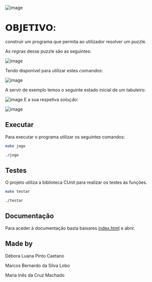  
![image](https://github.com/user-attachments/assets/4c765337-68c5-422f-aece-218cfa5fab8f)

# 𝗢𝗕𝗝𝗘𝗧𝗜𝗩𝗢: 
construir um programa que permita ao utilizador resolver um puzzle.

As 𝘳𝘦𝘨𝘳𝘢𝘴 desse puzzle são as seguintes:

![image](https://github.com/user-attachments/assets/cea93f96-b3ac-48e6-9ff1-58f917f41734)

Tendo disponível para utilizar estes 𝘤𝘰𝘮𝘢𝘯𝘥𝘰𝘴:

![image](https://github.com/user-attachments/assets/53fcda89-6839-4555-b8b3-23b1bc5a8e10)

A servir de exemplo temos o seguinte estado inicial de um tabuleiro:

![image](https://github.com/user-attachments/assets/df5e09c6-dac9-452c-927a-2614b7f22155)
E a sua respetiva 𝘴𝘰𝘭𝘶𝘤̧𝘢̃𝘰:

![image](https://github.com/user-attachments/assets/ec01ace5-40b3-4126-b817-4d5b43ac9530)

## Executar

Para executar o programa utilizar os seguintes comandos:
```bash
make jogo
```

```bash
./jogo
```

## Testes

O projeto utiliza a biblioteca CUnit para realizar os testes às funções.

```bash
make testar
```

```bash
./testar
```

## Documentação

Para aceder à documentação basta baixares [index.html](https://github.com/deboravcaetano/LI2/blob/aa6cbd23c1d61d4543fcad66d43f68fe29e4ed43/Projeto/docs/docs/html/index.html) e abrir.

## Made by

Débora Luana Pinto Caetano 

Marcos Bernardo da Silva Lobo 

Maria Inês da Cruz Machado 




